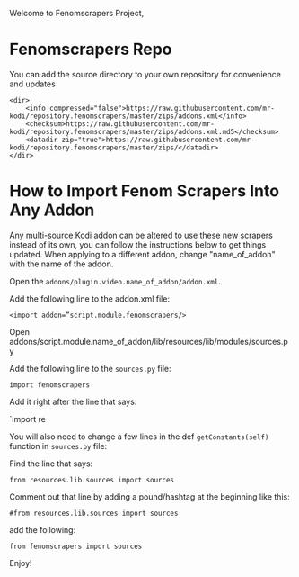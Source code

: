 

Welcome to Fenomscrapers Project,



# Fenomscrapers Repo

You can add the source directory to your own repository for convenience and updates
```
<dir>
    <info compressed="false">https://raw.githubusercontent.com/mr-kodi/repository.fenomscrapers/master/zips/addons.xml</info>
    <checksum>https://raw.githubusercontent.com/mr-kodi/repository.fenomscrapers/master/zips/addons.xml.md5</checksum>
    <datadir zip="true">https://raw.githubusercontent.com/mr-kodi/repository.fenomscrapers/master/zips/</datadir>
</dir>
```
# How to Import Fenom Scrapers Into Any Addon

Any multi-source Kodi addon can be altered to use these new scrapers instead of its own, you can follow the
instructions below to get things updated. When applying to a different addon, change "name_of_addon" with the name
of the addon.

Open the `addons/plugin.video.name_of_addon/addon.xml`.

Add the following line to the addon.xml file:

`<import addon=”script.module.fenomscrapers/>`

Open addons/script.module.name_of_addon/lib/resources/lib/modules/sources.py

Add the following line to the `sources.py` file:

`import fenomscrapers`

Add it right after the line that says:

`import re

You will also need to change a few lines in the def `getConstants(self)` function in `sources.py` file:

Find the line that says:

`from resources.lib.sources import sources`

Comment out that line by adding a pound/hashtag at the beginning like this:

`#from resources.lib.sources import sources`

add the following:

`from fenomscrapers import sources`

Enjoy!
